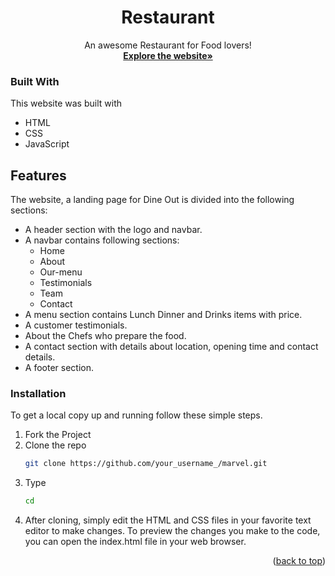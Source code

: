 
<div align="center">
    <h1 align="center">Restaurant</h1>

  <p align="center">
    An awesome Restaurant for Food lovers!
    <br />
    <a href="https://github.com/nishaSahuU/marvel](https://nishasahuu.github.io/Restaurant/"><strong>Explore the website»</strong></a>
    </p>
</div>


### Built With

This website was built with

* HTML
* CSS
* JavaScript



## Features
The website, a landing page for Dine Out is divided into the following sections:

* A header section with the logo and navbar.
* A navbar contains following sections:
     * Home
     * About
     * Our-menu
     * Testimonials
     * Team
     * Contact
* A menu section contains Lunch Dinner and Drinks items with price.
* A customer testimonials.
* About the Chefs who prepare the food.
* A contact section with details about location, opening time and contact    details.
* A footer section.
  

### Installation

To get a local copy up and running follow these simple steps.
1. Fork the Project
2. Clone the repo
   ```sh
   git clone https://github.com/your_username_/marvel.git
   ```
3. Type
   ```sh
   cd
   ```
5. After cloning, simply edit the HTML and CSS files  in your favorite text editor to make changes. To preview the 
   changes you make to the code, you can open the index.html file in your web browser.
   
<p align="right">(<a href="#readme-top">back to top</a>)</p>
